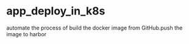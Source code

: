 # app_deploy_in_k8s
automate the process of build the docker image from GitHub.push the image to harbor
